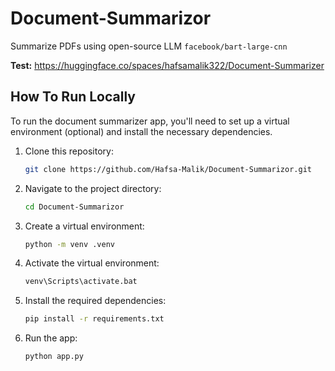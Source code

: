 # Document-Summarizor

Summarize PDFs using open-source LLM `facebook/bart-large-cnn`

**Test:** https://huggingface.co/spaces/hafsamalik322/Document-Summarizer



## How To Run Locally 

To run the document summarizer app, you'll need to set up a virtual environment (optional) and install the necessary dependencies.

1. Clone this repository:

    ```bash
    git clone https://github.com/Hafsa-Malik/Document-Summarizor.git
    ```

2. Navigate to the project directory:

    ```bash
    cd Document-Summarizor
    ```

3. Create a virtual environment:
      
      ```bash
      python -m venv .venv
      ```

4. Activate the virtual environment:

   ```bash
   venv\Scripts\activate.bat
   ```

5. Install the required dependencies:

    ```bash
    pip install -r requirements.txt
    ```

6. Run the app:

    ```bash
    python app.py
    ```
